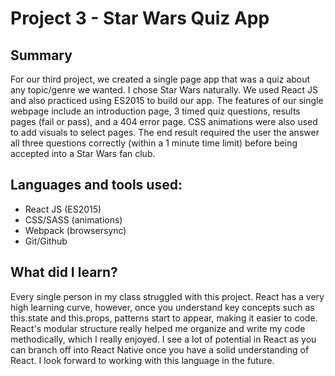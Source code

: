 <h1>Project 3 - Star Wars Quiz App</h1>
<h2>Summary</h2>
<p>For our third project, we created a single page app that was a quiz about any topic/genre we wanted. I chose Star Wars naturally. We used React JS and also practiced using ES2015 to build our app. The features of our single webpage include an introduction page, 3 timed quiz questions, results pages (fail or pass), and a 404 error page. CSS animations were also used to add visuals to select pages. The end result required the user the answer all three questions correctly (within a 1 minute time limit) before being accepted into a Star Wars fan club.</p>

<h2>Languages and tools used:</h2>
<ul>
<li>React JS (ES2015)</li>
<li>CSS/SASS (animations)</li>
<li>Webpack (browsersync)</li>
<li>Git/Github</li>
</ul>

<h2>What did I learn?</h2>
<p>Every single person in my class struggled with this project. React has a very high learning curve, however, once you understand key concepts such as this.state and this.props, patterns start to appear, making it easier to code. React's modular structure really  helped me organize and write my code methodically, which I really enjoyed. I see a lot of potential in React as you can branch off into React Native once you have a solid understanding of React. I look forward to working with this language in the future.</p>

